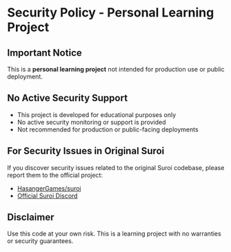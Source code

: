 # Security Policy - Personal Learning Project

## Important Notice
This is a **personal learning project** not intended for production use or public deployment.

## No Active Security Support
- This project is developed for educational purposes only
- No active security monitoring or support is provided
- Not recommended for production or public-facing deployments

## For Security Issues in Original Suroi
If you discover security issues related to the original Suroi codebase, please report them to the official project:
- [HasangerGames/suroi](https://github.com/HasangerGames/suroi)
- [Official Suroi Discord](https://discord.suroi.io)

## Disclaimer
Use this code at your own risk. This is a learning project with no warranties or security guarantees.
